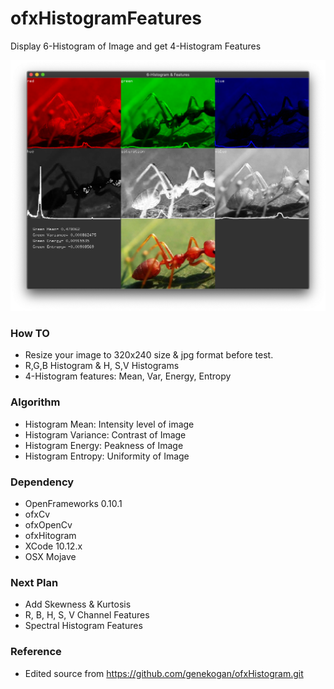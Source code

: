 # ofxHistogramFeatures
Display 6-Histogram of Image and get 4-Histogram Features

![Histogram example]( https://github.com/bemoregt/ofxHistogramFeatures/blob/master/hist.png "exmaple")

### How TO
- Resize your image to 320x240 size & jpg format before test.
- R,G,B Histogram & H, S,V Histograms
- 4-Histogram features: Mean, Var, Energy, Entropy

### Algorithm
- Histogram Mean: Intensity level of image
- Histogram Variance: Contrast of Image
- Histogram Energy: Peakness of Image
- Histogram Entropy: Uniformity of Image

### Dependency
- OpenFrameworks 0.10.1
- ofxCv
- ofxOpenCv
- ofxHitogram
- XCode 10.12.x
- OSX Mojave

### Next Plan
- Add Skewness & Kurtosis
- R, B, H, S, V Channel Features
- Spectral Histogram Features

### Reference
- Edited source from https://github.com/genekogan/ofxHistogram.git
